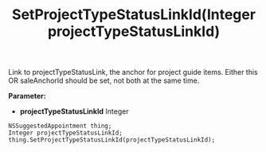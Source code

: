 ﻿---
uid: crmscript_ref_NSSuggestedAppointment_SetProjectTypeStatusLinkId
title: SetProjectTypeStatusLinkId(Integer projectTypeStatusLinkId)
intellisense: NSSuggestedAppointment.SetProjectTypeStatusLinkId
keywords: NSSuggestedAppointment, GetProjectTypeStatusLinkId
so.topic: reference
---

Link to projectTypeStatusLink, the anchor for project guide items. Either this OR saleAnchorId should be set, not both at the same time.

**Parameter:** 
 - **projectTypeStatusLinkId** Integer

```crmscript
NSSuggestedAppointment thing;
Integer projectTypeStatusLinkId;
thing.SetProjectTypeStatusLinkId(projectTypeStatusLinkId);
```

